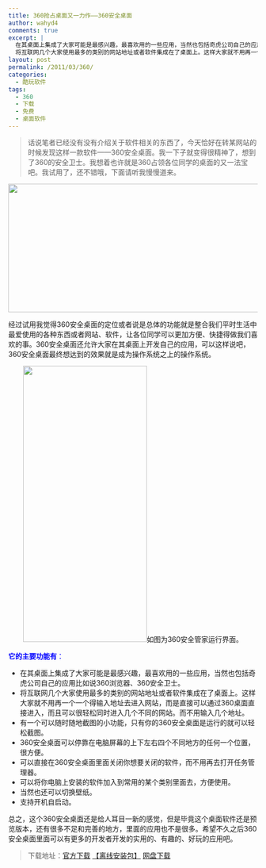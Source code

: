 ```yaml
---
title: 360抢占桌面又一力作——360安全桌面
author: wahyd4
comments: true
excerpt: |
  在其桌面上集成了大家可能是最感兴趣，最喜欢用的一些应用，当然也包括奇虎公司自己的应用比如说360浏览器、360安全卫士。
  将互联网几个大家使用最多的类别的网站地址或者软件集成在了桌面上。这样大家就不用再一个一个得输入地址去进入网站，而是直接可以通过360桌面直接进入，而且可以很轻松同时进入几个不同的网站。而不用输入几个地址。
layout: post
permalink: /2011/03/360/
categories:
  - 酷玩软件
tags:
  - 360
  - 下载
  - 免费
  - 桌面软件
---
```

> 话说笔者已经没有没有介绍关于软件相关的东西了，今天恰好在转某网站的时候发现这样一款软件——360安全桌面。我一下子就变得很精神了，想到了360的安全卫士。我想着也许就是360占领各位同学的桌面的又一法宝吧。我试用了，还不错哦，下面请听我慢慢道来。

[<img class="aligncenter size-full wp-image-1501" title="20110304-截图 1_conew1" src="/images/2011/03/20110304-截图-1_conew1.jpg" alt="" width="714" height="259" />][1]

经过试用我觉得360安全桌面的定位或者说是总体的功能就是整合我们平时生活中最爱使用的各种东西或者网站、软件，让各位同学可以更加方便、快捷得做我们喜欢的事。360安全桌面还允许大家在其桌面上开发自己的应用，可以这样说吧，360安全桌面最终想达到的效果就是成为操作系统之上的操作系统。

<p style="text-align: center;">
  <a href="/images/2011/03/20110304-2_conew1.jpg"><img class="aligncenter size-full wp-image-1502" title="20110304-2_conew1" src="/images/2011/03/20110304-2_conew1.jpg" alt="" width="250" height="557" /></a>如图为360安全管家运行界面。
</p>

<span style="color: #0000ff;"><strong>它的主要功能有</strong>：</span>

*   在其桌面上集成了大家可能是最感兴趣，最喜欢用的一些应用，当然也包括奇虎公司自己的应用比如说360浏览器、360安全卫士。
*   将互联网几个大家使用最多的类别的网站地址或者软件集成在了桌面上。这样大家就不用再一个一个得输入地址去进入网站，而是直接可以通过360桌面直接进入，而且可以很轻松同时进入几个不同的网站。而不用输入几个地址。
*   有一个可以随时随地截图的小功能，只有你的360安全桌面是运行的就可以轻松截图。
*   360安全桌面可以停靠在电脑屏幕的上下左右四个不同地方的任何一个位置，很方便。
*   可以直接在360安全桌面里面关闭你想要关闭的软件，而不用再去打开任务管理器。
*   可以将你电脑上安装的软件加入到常用的某个类别里面去，方便使用。
*   当然也还可以切换壁纸。
*   支持开机自启动。

总之，这个360安全桌面还是给人耳目一新的感觉，但是毕竟这个桌面软件还是预览版本，还有很多不足和完善的地方，里面的应用也不是很多。希望不久之后360安全桌面里面可以有更多的开发者开发的实用的、有趣的、好玩的应用吧。

> 下载地址：<a href="http://down.360safe.com/zhuomian/setup.exe" target="_blank">官方下载</a> <a title="下载360安全桌面离线安装包" href="http://down.360safe.com/zhuomian/zmsetup.exe" target="_blank">【离线安装包】</a> <a href="http://u.115.com/file/f1320b6230" target="_blank">网盘下载</a>

 [1]: /images/2011/03/20110304-截图-1_conew1.jpg
